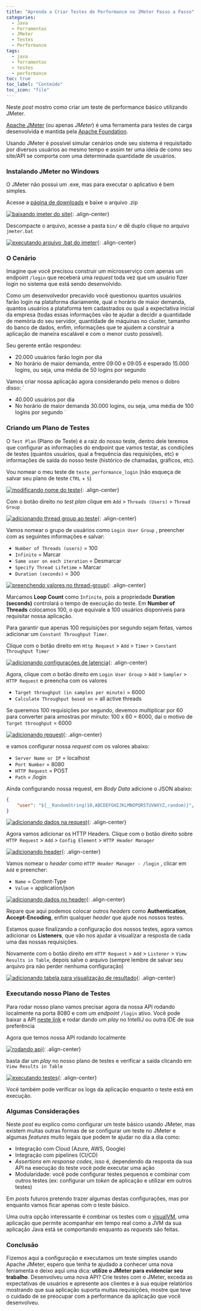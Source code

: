 ```yaml
---
title: "Aprenda a Criar Testes de Performance no JMeter Passo a Passo"
categories:
  - Java
  - Ferramentas
  - JMeter
  - Testes
  - Performance
tags:
  - java
  - ferramentas
  - testes
  - performance
toc: true
toc_label: "Conteúdo"
toc_icon: "file"
---
```


Neste _post_ mostro como criar um teste de performance básico utilizando JMeter.

[Apache JMeter]() (ou apenas _JMeter_) é uma ferramenta para testes de carga desenvolvida e mantida pela [Apache Foundation](). 

Usando JMeter é possível simular cenários onde seu sistema é requisitado por diversos usuários ao mesmo tempo e assim ter uma ideia de como seu site/API se comporta com uma determinada quantidade de usuários. 

### Instalando JMeter no Windows

O JMeter não possui um .exe, mas para executar o aplicativo é bem simples. 

Acesse a [página de downloads](https://jmeter.apache.org/download_jmeter.cgi#binaries) e baixe o arquivo .zip

[![baixando jmeter do site](/assets/images/2025-02-03-img/download.png)](/assets/images/2025-02-03-img/download.png){: .align-center}

Descompacte o arquivo, acesse a pasta `bin/` e dê duplo clique no arquivo `jmeter.bat`

[![executando arquivo .bat do jmeter](/assets/images/2025-02-03-img/arquivo-bat.png)](/assets/images/2025-02-03-img/arquivo-bat.png){: .align-center}

### O Cenário

Imagine que você precisou construir um microsserviço com apenas um endpoint `/login` que receberá uma _request_ toda vez que um usuário fizer login no sistema que está sendo desenvolvido. 

Como um desenvolvedor precavido você questionou quantos usuários farão login na plataforma diariamente, qual o horário de maior demanda, quantos usuários a plataforma tem cadastrados ou qual a expectativa inicial da empresa (todas essas informações vão te ajudar a decidir a quantidade de memória do seu servidor, quantidade de máquinas no cluster, tamanho do banco de dados, enfim, informações que te ajudem a construir a aplicação de maneira escalável e com o menor custo possível).

Seu gerente então respondeu: 

- 20.000 usuários farão login por dia
- No horário de maior demanda, entre 09:00 e 09:05 é esperado 15.000 logins, ou seja, uma média de 50 logins por segundo
 

Vamos criar nossa aplicação agora considerando pelo menos o dobro disso: 
`
- 40.000 usuários por dia
- No horário de maior demanda 30.000 logins, ou seja, uma média de 100 logins por segundo
` 

### Criando um Plano de Testes

O `Test Plan` (Plano de Teste) é a raiz do nosso teste, dentro dele teremos que configurar as informações do endpoint que vamos testar, as condições de testes (quantos usuários, qual a frequência das requisições, etc) e informações de saída do nosso teste (histórico de chamadas, gráficos, etc). 

Vou nomear o meu teste de `teste_performance_login` (não esqueça de salvar seu plano de teste `CTRL` + `S`)

[![modificando nome do teste](/assets/images/2025-02-03-img/test-name.png)](/assets/images/2025-02-03-img/test-name.png){: .align-center}

Com o botão direito no _test plan_ clique em `Add` > `Threads (Users)` > `Thread Group`

[![adicionando thread group ao teste](/assets/images/2025-02-03-img/thread-group.png)](/assets/images/2025-02-03-img/thread-group.png){: .align-center}

Vamos nomear o grupo de usuários como `Login User Group` , preencher com as seguintes informações e salvar:  

- `Number of Threads (users)` = 100
- `Infinite` = Marcar
- `Same user on each iteration` = Desmarcar
- `Specify Thread Lifetime` = Marcar
- `Duration (seconds)` = 300

[![preenchendo valores no thread-group](/assets/images/2025-02-03-img/thread-group-filled.png)](/assets/images/2025-02-03-img/thread-group-filled.png){: .align-center}

Marcamos **Loop Count** como `Infinite`, pois a propriedade **Duration (seconds)** controlará o tempo de execução do teste.
Em **Number of Threads** colocamos 100, o que equivale a 100 usuários disponíveis para requisitar nossa aplicação. 

Para garantir que apenas 100 requisições por segundo sejam feitas, vamos adicionar um `Constant Throughput Timer`.

Clique com o botão direito em `Http Request` > `Add` > `Timer` > `Constant Throughput Timer`

[![adicionando configurações de latencia](/assets/images/2025-02-03-img/add-latency.png)](/assets/images/2025-02-03-img/add-latency.png){: .align-center}

Agora, clique com o botão direito em `Login User Group` > `Add` > `Sampler` > `HTTP Request` e preencha com os valores

- `Target throughput (in samples per minute)` = 6000
- `Calculate Throughput based on` = all active threads

Se queremos 100 requisições por segundo, devemos multiplicar por 60 para converter para amostras por minuto: 100 x 60 = 6000, daí o motivo de `Target throughput` = 6000

[![adicionando request](/assets/images/2025-02-03-img/add-request.png)](/assets/images/2025-02-03-img/add-request.png){: .align-center}

e vamos configurar nossa _request_ com os valores abaixo:

- `Server Name or IP` = localhost
- `Port Number` = 8080
- `HTTP Request` = POST
- `Path` = /login


Ainda configurando nossa request, em _Body Data_ adicione o JSON abaixo: 

```json
{
    "user": "${__RandomString(10,ABCDEFGHIJKLMNOPQRSTUVWXYZ,random)}",
}
``` 

[![adicionando dados na request](/assets/images/2025-02-03-img/add-request-data.png)](/assets/images/2025-02-03-img/add-request-data.png){: .align-center}

Agora vamos adicionar os HTTP Headers. Clique com o botão direito sobre `HTTP Request` > `Add` > `Config Element` > `HTTP Header Manager`

[![adicionando header](/assets/images/2025-02-03-img/add-header.png)](/assets/images/2025-02-03-img/add-header.png){: .align-center}

Vamos nomear o _header_ como `HTTP Header Manager - /login` , clicar em `Add`  e preencher: 

- `Name` = Content-Type
- `Value` = application/json

[![adicionando dados no header](/assets/images/2025-02-03-img/add-header-data.png)](/assets/images/2025-02-03-img/add-header-data.png){: .align-center}

Repare que aqui podemos colocar outros _headers_ como **Authentication**, **Accept-Encoding**, enfim qualquer _header_ que ajude nos nossos testes. 

Estamos quase finalizando a configuração dos nossos testes, agora vamos adicionar os **Listeners**, que vão nos ajudar a visualizar a resposta de cada uma das nossas requisições. 

Novamente com o botão direito em `HTTP Request` > `Add`  > `Listener` > `View Results in Table`, depois salve o arquivo (sempre lembre de salvar seu arquivo pra não perder nenhuma configuração)

[![adicionando tabela para visualização de resultado](/assets/images/2025-02-03-img/view-table.png)](/assets/images/2025-02-03-img/view-table.png){: .align-center}

### Executando nosso Plano de Testes


Para rodar nosso plano vamos precisar agora da nossa API rodando localmente na porta 8080 e com um _endpoint_ `/login` ativo. Você pode baixar a API [neste link](https://github.com/victor-VN/jmeter-article-test-login) 
e rodar dando um _play_ no IntelliJ ou outra IDE de sua preferência


Agora que temos nossa API rodando localmente

[![rodando api](/assets/images/2025-02-03-img/api-running.png)](/assets/images/2025-02-03-img/api-running.png){: .align-center}

basta dar um _play_ no nosso plano de testes e verificar a saída clicando em `View Results in Table`

[![executando testes](/assets/images/2025-02-03-img/executing.png)](/assets/images/2025-02-03-img/executing.png){: .align-center}

Você também pode verificar os logs da aplicação enquanto o teste está em execução.

### Algumas Considerações

Neste _post_ eu explico como configurar um teste básico usando JMeter, mas existem muitas outras formas de se configurar um teste no JMeter e algumas _features_ muito legais que podem te ajudar no dia a dia como:

- Integração com Cloud (Azure, AWS, Google)
- Integração com pipelines (CI/CD)
- _Assertions_ em _response codes_, isso é, dependendo da resposta da sua API na execução do teste você pode executar uma ação
- Modularidade: você pode configurar testes pequenos e combinar com outros testes (ex: configurar um _token_ de aplicação e utilizar em outros testes)

Em _posts_ futuros pretendo trazer algumas destas configurações, mas por enquanto vamos ficar apenas com o teste básico. 

Uma outra opção interessante é combinar os testes com o [visualVM](https://visualvm.github.io/), uma aplicação que permite acompanhar em tempo real como a JVM da sua aplicação Java está se comportando enquanto as _requests_ são feitas. 

### Conclusão

Fizemos aqui a configuração e executamos um teste simples usando Apache JMeter, espero que tenha te ajudado a conhecer uma nova ferramenta e deixo aqui uma dica: **utilize o JMeter para evidenciar seu trabalho**. Desenvolveu uma nova API? Crie testes com o JMeter, exceda as expectativas de usuários e apresente aos clientes e à sua equipe relatórios mostrando que sua aplicação suporta muitas requisições, mostre que teve o cuidado de se preocupar com a performance da aplicação que você desenvolveu. 
